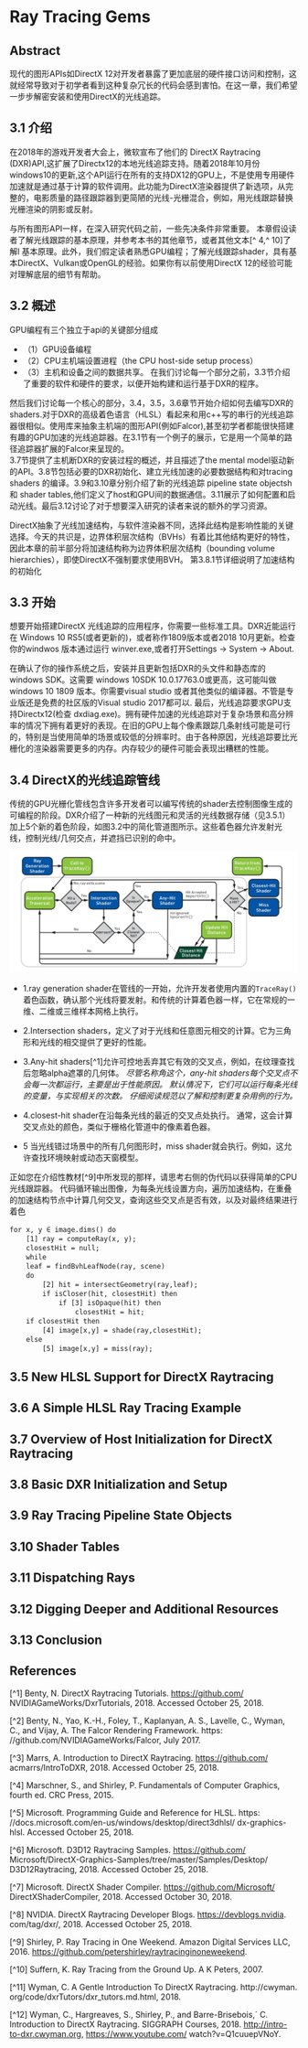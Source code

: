 # Ray Tracing Gems

## Abstract
现代的图形APIs如DirectX 12对开发者暴露了更加底层的硬件接口访问和控制，这就经常导致对于初学者看到这种复杂冗长的代码会感到害怕。在这一章，我们希望一步步解密安装和使用DirectX的光线追踪。

## 3.1	介绍
在2018年的游戏开发者大会上，微软宣布了他们的 DirectX Raytracing (DXR)API,这扩展了Directx12的本地光线追踪支持。随着2018年10月份windows10的更新,这个API运行在所有的支持DX12的GPU上，不是使用专用硬件加速就是通过基于计算的软件调用。此功能为DirectX渲染器提供了新选项，从完整的，电影质量的路径跟踪器到更简陋的光线-光栅混合，例如，用光线跟踪替换光栅渲染的阴影或反射。

与所有图形API一样，在深入研究代码之前，一些先决条件非常重要。 本章假设读者了解光线跟踪的基本原理，并参考本书的其他章节，或者其他文本[^ 4,^ 10]了解l 基本原理。此外，我们假定读者熟悉GPU编程；了解光线跟踪shader，具有基本DirectX、Vulkan或OpenGL的经验。如果你有以前使用DirectX 12的经验可能对理解底层的细节有帮助。
## 3.2	概述

GPU编程有三个独立于api的关键部分组成
* （1）GPU设备编程
* （2）CPU主机端设置进程（the CPU host-side setup process）
* （3）主机和设备之间的数据共享。
在我们讨论每一个部分之前，3.3节介绍了重要的软件和硬件的要求，以便开始构建和运行基于DXR的程序。

然后我们讨论每一个核心的部分，3.4，3.5，3.6章节开始介绍如何去编写DXR的shaders.对于DXR的高级着色语言（HLSL）看起来和用c++写的串行的光线追踪器很相似。使用库来抽象主机端的图形API(例如Falcor),甚至初学者都能很快搭建有趣的GPU加速的光线追踪器。在3.1节有一个例子的展示，它是用一个简单的路径追踪器扩展的Falcor来呈现的。  
3.7节提供了主机断DXR的安装过程的概述，并且描述了the mental model驱动新的API。3.8节包括必要的DXR初始化、建立光线加速的必要数据结构和对tracing shaders 的编译。3.9和3.10章分别介绍了新的光线追踪 pipeline state objectsh和 shader tables,他们定义了host和GPU间的数据通信。3.11展示了如何配置和启动光线。最后3.12讨论了对于想要深入研究的读者来说的额外的学习资源。  

DirectX抽象了光线加速结构，与软件渲染器不同，选择此结构是影响性能的关键选择。今天的共识是，边界体积层次结构（BVHs）有着比其他结构更好的特性，因此本章的前半部分将加速结构称为边界体积层次结构（bounding volume hierarchies），即使DirectX不强制要求使用BVH。 第3.8.1节详细说明了加速结构的初始化
## 3.3	开始
想要开始搭建DirectX 光线追踪的应用程序，你需要一些标准工具。DXR近能运行在 Windows 10 RS5(或者更新的)，或者称作1809版本或者2018 10月更新。检查你的windwos 版本通过运行 winver.exe,或者打开Settings → System → About.

在确认了你的操作系统之后，安装并且更新包括DXR的头文件和静态库的windows SDK。这需要 windows 10SDK 10.0.17763.0或更高，这可能叫做windows 10 1809 版本。你需要visual studio 或者其他类似的编译器。不管是专业版还是免费的社区版的Visual studio 2017都可以.
最后，光线追踪要求GPU支持Directx12(检查 dxdiag.exe)。拥有硬件加速的光线追踪对于复杂场景和高分辨率的情况下拥有着更好的表现。在旧的GPU上每个像素跟踪几条射线可能是可行的，特别是当使用简单的场景或较低的分辨率时。由于各种原因，光线追踪要比光栅化的渲染器需要更多的内存。内存较少的硬件可能会表现出糟糕的性能。

## 3.4	 DirectX的光线追踪管线
传统的GPU光栅化管线包含许多开发者可以编写传统的shader去控制图像生成的可编程的阶段。DXR介绍了一种新的光线图元和灵活的光线数据存储（见3.5.1）加上5个新的着色阶段，如图3.2中的简化管道图所示。这些着色器允许发射光线，控制光线/几何交点，并遮挡已识别的命中。

![3.2：一个新的DirectX光线跟踪管道的简化视图，包括五个新的着色器阶段(蓝色)：the ray generation, intersection, any-hit, closesthit, and miss shaders。复杂性发生在遍历循环中(大的灰色轮廓，大部分图)，根据边界体积节点和潜在的命中点对光线进行测试，并命令确定最接近的命中点。否未显示为从最接近命中和未命中着色器到Traceray()的潜在递归调用。](./image/3.2.jpg)


* 1.ray generation shader在管线的一开始，允许开发者使用内置的`TraceRay()`着色函数，确认那个光线将要发射。和传统的计算着色器一样，它在常规的一维、二维或三维样本网格上执行。
* 2.Intersection shaders，定义了对于光线和任意图元相交的计算。它为三角形和光线的相交提供了更好的性能。


* 3.Any-hit shaders[^1]允许可控地丢弃其它有效的交叉点，例如，在纹理查找后忽略alpha遮罩的几何体。
*尽管名称角这个，any-hit shaders每个交叉点不会每一次都运行，主要是出于性能原因。 默认情况下，它们可以运行每条光线的变量，与实现相关的次数。 仔细阅读规范以了解和控制更复杂用例的行为。*

* 4.closest-hit shader在沿每条光线的最近的交叉点处执行。 通常，这会计算交叉点处的颜色，类似于栅格化管道中的像素着色器。
* 5 当光线错过场景中的所有几何图形时，miss shader就会执行。例如，这允许查找环境映射或动态天窗模型。

正如您在介绍性教材[^9]中所发现的那样，请思考右侧的伪代码以获得简单的CPU光线跟踪器。 代码循环输出图像，为每条光线设置方向，遍历加速结构，在重叠的加速结构节点中计算几何交叉，查询这些交叉点是否有效，以及对最终结果进行着色
```
for x, y ∈ image.dims() do
    [1] ray = computeRay(x, y);
    closestHit = null;
    while
    leaf = findBvhLeafNode(ray, scene)
    do
        [2] hit = intersectGeometry(ray,leaf);
        if isCloser(hit, closestHit) then
            if [3] isOpaque(hit) then
                closestHit = hit;
    if closestHit then
        [4] image[x,y] = shade(ray,closestHit);
    else
        [5] image[x,y] = miss(ray);
```

## 3.5	New HLSL Support for DirectX Raytracing

## 3.6	A Simple HLSL Ray Tracing Example

## 3.7	Overview of Host Initialization for DirectX Raytracing

## 3.8	Basic DXR Initialization and Setup

## 3.9	Ray Tracing Pipeline State Objects

## 3.10	Shader Tables

## 3.11	Dispatching Rays

## 3.12	Digging Deeper and Additional Resources

## 3.13	Conclusion

## References
[^1]	Benty,	N.	DirectX	Raytracing	Tutorials.	https://github.com/ NVIDIAGameWorks/DxrTutorials, 2018. Accessed October 25, 2018.

[^2]	Benty, N., Yao, K.-H., Foley, T., Kaplanyan, A. S., Lavelle, C., Wyman, C., and Vijay, A. The Falcor Rendering Framework. https:
//github.com/NVIDIAGameWorks/Falcor, July 2017.

[^3]	Marrs, A. Introduction to DirectX Raytracing. https://github.com/ acmarrs/IntroToDXR, 2018. Accessed October 25, 2018.

[^4]	Marschner, S., and Shirley, P. Fundamentals of Computer Graphics, fourth ed. CRC Press, 2015.

[^5]	Microsoft.	Programming Guide and Reference for HLSL.	https:
//docs.microsoft.com/en-us/windows/desktop/direct3dhlsl/ dx-graphics-hlsl. Accessed October 25, 2018.

[^6]	Microsoft.	D3D12	Raytracing	Samples.	https://github.com/
Microsoft/DirectX-Graphics-Samples/tree/master/Samples/Desktop/ D3D12Raytracing, 2018. Accessed October 25, 2018.

[^7]	Microsoft. DirectX Shader Compiler. https://github.com/Microsoft/ DirectXShaderCompiler, 2018. Accessed October 30, 2018.

[^8]	NVIDIA. DirectX Raytracing Developer Blogs. https://devblogs.nvidia. com/tag/dxr/, 2018. Accessed October 25, 2018.

[^9]	Shirley, P. Ray Tracing in One Weekend. Amazon Digital Services LLC, 2016. https://github.com/petershirley/raytracinginoneweekend.

[^10]	Suffern, K. Ray Tracing from the Ground Up. A K Peters, 2007.

[^11]	Wyman, C. A Gentle Introduction To DirectX Raytracing. http://cwyman. org/code/dxrTutors/dxr_tutors.md.html, 2018.

[^12]	Wyman, C., Hargreaves, S., Shirley, P., and Barre-Brisebois,´ C. Introduction to DirectX Raytracing. SIGGRAPH Courses,
2018.	http://intro-to-dxr.cwyman.org, https://www.youtube.com/ watch?v=Q1cuuepVNoY.

